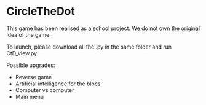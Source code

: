 # CircleTheDot

This game has been realised as a school project. We do not own the original idea of the game.

To launch, please download all the .py in the same folder and run CtD_view.py.

Possible upgrades:
- Reverse game
- Artificial intelligence for the blocs
- Computer vs computer
- Main menu
